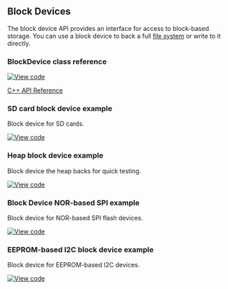 ## Block Devices

The block device API provides an interface for access to block-based storage. You can use a block device to back a full [file system](filesystem.md) or write to it directly.

### BlockDevice class reference

[![View code](https://www.mbed.com/embed/?type=library)](https://os.mbed.com/docs/v5.6/mbed-os-api-doxy/class_block_device.html)

[C++ API Reference](https://github.com/ARMmbed/mbed-os/blob/master/features/filesystem/bd/BlockDevice.h)

### SD card block device example

Block device for SD cards.

[![View code](https://www.mbed.com/embed/?url=https://github.com/armmbed/sd-driver)](https://github.com/ARMmbed/sd-driver/blob/master/SDBlockDevice.cpp)

### Heap block device example

Block device the heap backs for quick testing.

[![View code](https://www.mbed.com/embed/?url=https://github.com/ARMmbed/mbed-os/blob/master/features/filesystem/bd/HeapBlockDevice.h)](https://github.com/ARMmbed/mbed-os/blob/master/features/filesystem/bd/HeapBlockDevice.h)

### Block Device NOR-based SPI example

Block device for NOR-based SPI flash devices.

[![View code](https://www.mbed.com/embed/?url=https://github.com/armmbed/spiflash-driver)](https://github.com/ARMmbed/spif-driver/blob/master/SPIFBlockDevice.cpp)

### EEPROM-based I2C block device example

Block device for EEPROM-based I2C devices.

[![View code](https://www.mbed.com/embed/?url=https://github.com/armmbed/i2ceeprom-driver)](https://github.com/ARMmbed/i2cee-driver/blob/master/I2CEEBlockDevice.cpp)
